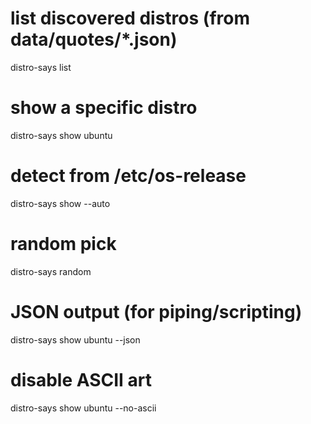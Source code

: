 # list discovered distros (from data/quotes/*.json)
distro-says list

# show a specific distro
distro-says show ubuntu

# detect from /etc/os-release
distro-says show --auto

# random pick
distro-says random

# JSON output (for piping/scripting)
distro-says show ubuntu --json

# disable ASCII art
distro-says show ubuntu --no-ascii
